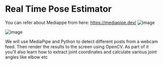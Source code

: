 # Real Time Pose Estimator
You can refer about Mediappe from here: https://mediapipe.dev/
![image](https://user-images.githubusercontent.com/31736193/127368359-0050edcb-ce9c-4eac-8df6-6bd2c7c7f2ca.png)



![image](https://user-images.githubusercontent.com/31736193/127345956-fdd215da-2802-4d63-8fe1-88433d014aab.png)

We will use MediaPipe and Python to detect different posts from a webcam feed. Then render the results to the screen using OpenCV. As part of it you'll also learn how to extract joint coordinates and calculate  various joint angles like elbow etc

